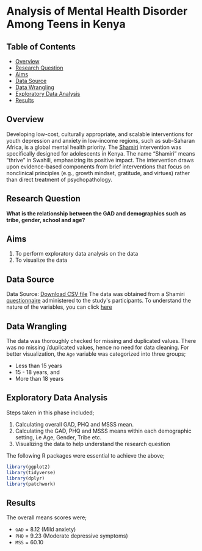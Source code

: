 # Analysis of Mental Health Disorder Among Teens in Kenya

## Table of Contents
- [Overview](#overview)
- [Research Question](#research-question)
- [Aims](#aims)
- [Data Source](#data-source)
- [Data Wrangling](#data-wrangling)
- [Exploratory Data Analysis](#exploratory-data-analysis)
- [Results](#results)

## Overview
Developing low-cost, culturally appropriate, and scalable interventions for youth depression and anxiety in low-income regions, such as sub-Saharan Africa, is a global mental health priority. The [Shamiri](https://www.bing.com/ck/a?!&&p=8600acd94b66e625JmltdHM9MTcxNzAyNzIwMCZpZ3VpZD0xNDI4MDJjOS02NGIwLTY2MmQtMmI5MS0xNjRhNjU1ZDY3MDEmaW5zaWQ9NTE5OA&ptn=3&ver=2&hsh=3&fclid=142802c9-64b0-662d-2b91-164a655d6701&psq=shamiri+&u=a1aHR0cHM6Ly93d3cuc2hhbWlyaS5pbnN0aXR1dGUv&ntb=1) intervention was specifically designed for adolescents in Kenya. The name “Shamiri” means “thrive” in Swahili, emphasizing its positive impact. The intervention draws upon evidence-based components from brief interventions that focus on nonclinical principles (e.g., growth mindset, gratitude, and virtues) rather than direct treatment of psychopathology.

## Research Question
**What is the relationship between the GAD and demographics such as tribe, gender, school and age?**

## Aims
1. To perform exploratory data analysis on the data
2. To visualize the data

## Data Source
Data Source: [Download CSV file]()
The data was obtained from a Shamiri [questionnaire](https://github.com/ken-warren/gad-shamiri/blob/main/Baseline%20Measures%20for%20Schools.pdf) administered to the study's participants.
To understand the nature of the variables, you can click [here](https://github.com/ken-warren/gad-shamiri/blob/main/variables.md)

## Data Wrangling
The data was thoroughly checked for missing and duplicated values. There was no missing /duplicated values, hence no need for data cleaning. For better visualization, the ```Age``` variable was categorized into three groups;
- Less than 15 years
- 15 - 18 years, and
- More than 18 years

## Exploratory Data Analysis
Steps taken in this phase included;
1. Calculating overall GAD, PHQ and MSSS mean.
2. Calculating the GAD, PHQ and MSSS means within each demographic setting, i.e Age, Gender, Tribe etc.
3. Visualizing the data to help understand the research question

The following R packages were essential to achieve the above;
```r
library(ggplot2)
library(tidyverse)
library(dplyr)
library(patchwork)
```

## Results
The overall means scores were;
- ```GAD``` = 8.12 (Mild anxiety)
- ```PHQ``` = 9.23 (Moderate depressive symptoms)
- ```MSS``` = 60.10


